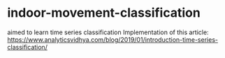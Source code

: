 # indoor-movement-classification
aimed to learn time series classification
Implementation of this article:
https://www.analyticsvidhya.com/blog/2019/01/introduction-time-series-classification/
